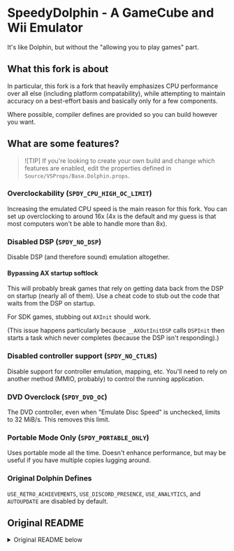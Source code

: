 # SpeedyDolphin - A GameCube and Wii Emulator

It's like Dolphin, but without the "allowing you to play games" part.

## What this fork is about

In particular, this fork is a fork that heavily emphasizes CPU performance
over all else (including platform compatability), while attempting to 
maintain accuracy on a best-effort basis and basically only for a few components.

Where possible, compiler defines are provided so you can build however you want.

## What are some features?

> ![TIP]
> If you're looking to create your own build and change which features are
> enabled, edit the properties defined in `Source/VSProps/Base.Dolphin.props`.

### Overclockability (`SPDY_CPU_HIGH_OC_LIMIT`)

Increasing the emulated CPU speed is the main reason for this fork. 
You can set up overclocking to around 16x (4x is the default and my guess is that most 
computers won't be able to handle more than 8x).

### Disabled DSP (`SPDY_NO_DSP`)

Disable DSP (and therefore sound) emulation altogether.

#### Bypassing AX startup softlock

This will probably break games that rely on getting data back from the DSP 
on startup (nearly all of them). Use a cheat code to stub out the code that waits
from the DSP on startup.

For SDK games, stubbing out `AXInit` should work.

(This issue happens particularly because `__AXOutInitDSP` calls `DSPInit`
then starts a task which never completes (because the DSP isn't responding).)

### Disabled controller support (`SPDY_NO_CTLRS`)

Disable support for controller emulation, mapping, etc. You'll need to rely
on another method (MMIO, probably) to control the running application.

### DVD Overclock (`SPDY_DVD_OC`)

The DVD controller, even when "Emulate Disc Speed" is unchecked, limits
to 32 MiB/s. This removes this limit.

### Portable Mode Only (`SPDY_PORTABLE_ONLY`)

Uses portable mode all the time. Doesn't enhance performance, but may be
useful if you have multiple copies lugging around.

### Original Dolphin Defines
`USE_RETRO_ACHIEVEMENTS`, `USE_DISCORD_PRESENCE`, `USE_ANALYTICS`, and `AUTOUPDATE` are disabled
by default.

## Original README

<details>

<summary>Original README below</summary>

# Dolphin - A GameCube and Wii Emulator

[Homepage](https://dolphin-emu.org/) | [Project Site](https://github.com/dolphin-emu/dolphin) | [Buildbot](https://dolphin.ci/) | [Forums](https://forums.dolphin-emu.org/) | [Wiki](https://wiki.dolphin-emu.org/) | [GitHub Wiki](https://github.com/dolphin-emu/dolphin/wiki) | [Issue Tracker](https://bugs.dolphin-emu.org/projects/emulator/issues) | [Coding Style](https://github.com/dolphin-emu/dolphin/blob/master/Contributing.md) | [Transifex Page](https://app.transifex.com/delroth/dolphin-emu/dashboard/)

Dolphin is an emulator for running GameCube and Wii games on Windows,
Linux, macOS, and recent Android devices. It's licensed under the terms
of the GNU General Public License, version 2 or later (GPLv2+).

Please read the [FAQ](https://dolphin-emu.org/docs/faq/) before using Dolphin.

## System Requirements

### Desktop

* OS
    * Windows (10 or higher).
    * Linux.
    * macOS (10.15 Catalina or higher).
    * Unix-like systems other than Linux are not officially supported but might work.
* Processor
    * A CPU with SSE2 support.
    * A modern CPU (3 GHz and Dual Core, not older than 2008) is highly recommended.
* Graphics
    * A reasonably modern graphics card (Direct3D 11.1 / OpenGL 3.3).
    * A graphics card that supports Direct3D 11.1 / OpenGL 4.4 is recommended.

### Android

* OS
    * Android (5.0 Lollipop or higher).
* Processor
    * A processor with support for 64-bit applications (either ARMv8 or x86-64).
* Graphics
    * A graphics processor that supports OpenGL ES 3.0 or higher. Performance varies heavily with [driver quality](https://dolphin-emu.org/blog/2013/09/26/dolphin-emulator-and-opengl-drivers-hall-fameshame/).
    * A graphics processor that supports standard desktop OpenGL features is recommended for best performance.

Dolphin can only be installed on devices that satisfy the above requirements. Attempting to install on an unsupported device will fail and display an error message.

## Building for Windows

Use the solution file `Source/dolphin-emu.sln` to build Dolphin on Windows.
Dolphin targets the latest MSVC shipped with Visual Studio or Build Tools.
Other compilers might be able to build Dolphin on Windows but have not been
tested and are not recommended to be used. Git and latest Windows SDK must be
installed when building.

Make sure to pull submodules before building:
```sh
git submodule update --init --recursive
```

The "Release" solution configuration includes performance optimizations for the best user experience but complicates debugging Dolphin.
The "Debug" solution configuration is significantly slower, more verbose and less permissive but makes debugging Dolphin easier.

## Building for Linux and macOS

Dolphin requires [CMake](https://cmake.org/) for systems other than Windows. 
You need a recent version of GCC or Clang with decent c++20 support. CMake will
inform you if your compiler is too old.
Many libraries are bundled with Dolphin and used if they're not installed on 
your system. CMake will inform you if a bundled library is used or if you need
to install any missing packages yourself. You may refer to the [wiki](https://github.com/dolphin-emu/dolphin/wiki/Building-for-Linux) for more information.

Make sure to pull submodules before building:
```sh
git submodule update --init --recursive
```

### macOS Build Steps:

A binary supporting a single architecture can be built using the following steps: 

1. `mkdir build`
2. `cd build`
3. `cmake ..`
4. `make -j $(sysctl -n hw.logicalcpu)`

An application bundle will be created in `./Binaries`.

A script is also provided to build universal binaries supporting both x64 and ARM in the same
application bundle using the following steps:

1. `mkdir build`
2. `cd build`
3. `python ../BuildMacOSUniversalBinary.py`
4. Universal binaries will be available in the `universal` folder

Doing this is more complex as it requires installation of library dependencies for both x64 and ARM (or universal library
equivalents) and may require specifying additional arguments to point to relevant library locations. 
Execute BuildMacOSUniversalBinary.py --help for more details.  

### Linux Global Build Steps:

To install to your system.

1. `mkdir build`
2. `cd build`
3. `cmake ..`
4. `make -j $(nproc)`
5. `sudo make install`

### Linux Local Build Steps:

Useful for development as root access is not required.

1. `mkdir Build`
2. `cd Build`
3. `cmake .. -DLINUX_LOCAL_DEV=true`
4. `make -j $(nproc)`
5. `ln -s ../../Data/Sys Binaries/`

### Linux Portable Build Steps:

Can be stored on external storage and used on different Linux systems.
Or useful for having multiple distinct Dolphin setups for testing/development/TAS.

1. `mkdir Build`
2. `cd Build`
3. `cmake .. -DLINUX_LOCAL_DEV=true`
4. `make -j $(nproc)`
5. `cp -r ../Data/Sys/ Binaries/`
6. `touch Binaries/portable.txt`

## Building for Android

These instructions assume familiarity with Android development. If you do not have an
Android dev environment set up, see [AndroidSetup.md](AndroidSetup.md).

Make sure to pull submodules before building:
```sh
git submodule update --init --recursive
```

If using Android Studio, import the Gradle project located in `./Source/Android`.

Android apps are compiled using a build system called Gradle. Dolphin's native component,
however, is compiled using CMake. The Gradle script will attempt to run a CMake build
automatically while building the Java code.

## Uninstalling

On Windows, simply remove the extracted directory, unless it was installed with the NSIS installer,
in which case you can uninstall Dolphin like any other Windows application.

Linux users can run `cat install_manifest.txt | xargs -d '\n' rm` as root from the build directory
to uninstall Dolphin from their system.

macOS users can simply delete Dolphin.app to uninstall it.

Additionally, you'll want to remove the global user directory if you don't plan on reinstalling Dolphin.

## Command Line Usage

```
Usage: Dolphin.exe [options]... [FILE]...

Options:
  --version             show program's version number and exit
  -h, --help            show this help message and exit
  -u USER, --user=USER  User folder path
  -m MOVIE, --movie=MOVIE
                        Play a movie file
  -e <file>, --exec=<file>
                        Load the specified file
  -n <16-character ASCII title ID>, --nand_title=<16-character ASCII title ID>
                        Launch a NAND title
  -C <System>.<Section>.<Key>=<Value>, --config=<System>.<Section>.<Key>=<Value>
                        Set a configuration option
  -s <file>, --save_state=<file>
                        Load the initial save state
  -d, --debugger        Show the debugger pane and additional View menu options
  -l, --logger          Open the logger
  -b, --batch           Run Dolphin without the user interface (Requires
                        --exec or --nand-title)
  -c, --confirm         Set Confirm on Stop
  -v VIDEO_BACKEND, --video_backend=VIDEO_BACKEND
                        Specify a video backend
  -a AUDIO_EMULATION, --audio_emulation=AUDIO_EMULATION
                        Choose audio emulation from [HLE|LLE]
```

Available DSP emulation engines are HLE (High Level Emulation) and
LLE (Low Level Emulation). HLE is faster but less accurate whereas
LLE is slower but close to perfect. Note that LLE has two submodes (Interpreter and Recompiler)
but they cannot be selected from the command line.

Available video backends are "D3D" and "D3D12" (they are only available on Windows), "OGL", and "Vulkan".
There's also "Null", which will not render anything, and
"Software Renderer", which uses the CPU for rendering and
is intended for debugging purposes only.

## DolphinTool Usage
```
usage: dolphin-tool COMMAND -h

commands supported: [convert, verify, header]
```

```
Usage: convert [options]... [FILE]...

Options:
  -h, --help            show this help message and exit
  -u USER, --user=USER  User folder path, required for temporary processing
                        files.Will be automatically created if this option is
                        not set.
  -i FILE, --input=FILE
                        Path to disc image FILE.
  -o FILE, --output=FILE
                        Path to the destination FILE.
  -f FORMAT, --format=FORMAT
                        Container format to use. Default is RVZ. [iso|gcz|wia|rvz]
  -s, --scrub           Scrub junk data as part of conversion.
  -b BLOCK_SIZE, --block_size=BLOCK_SIZE
                        Block size for GCZ/WIA/RVZ formats, as an integer.
                        Suggested value for RVZ: 131072 (128 KiB)
  -c COMPRESSION, --compression=COMPRESSION
                        Compression method to use when converting to WIA/RVZ.
                        Suggested value for RVZ: zstd [none|zstd|bzip|lzma|lzma2]
  -l COMPRESSION_LEVEL, --compression_level=COMPRESSION_LEVEL
                        Level of compression for the selected method. Ignored
                        if 'none'. Suggested value for zstd: 5
```

```
Usage: verify [options]...

Options:
  -h, --help            show this help message and exit
  -u USER, --user=USER  User folder path, required for temporary processing
                        files.Will be automatically created if this option is
                        not set.
  -i FILE, --input=FILE
                        Path to disc image FILE.
  -a ALGORITHM, --algorithm=ALGORITHM
                        Optional. Compute and print the digest using the
                        selected algorithm, then exit. [crc32|md5|sha1]
```

```
Usage: header [options]...

Options:
  -h, --help            show this help message and exit
  -i FILE, --input=FILE
                        Path to disc image FILE.
  -b, --block_size      Optional. Print the block size of GCZ/WIA/RVZ formats,
then exit.
  -c, --compression     Optional. Print the compression method of GCZ/WIA/RVZ
                        formats, then exit.
  -l, --compression_level
                        Optional. Print the level of compression for WIA/RVZ
                        formats, then exit.
```

</details>
